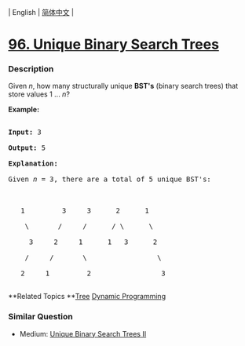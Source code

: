 | English | [简体中文](README.md) |

# [96. Unique Binary Search Trees](https://leetcode-cn.com/problems/unique-binary-search-trees)
 ### Description
<p>Given <em>n</em>, how many structurally unique <strong>BST&#39;s</strong> (binary search trees) that store values 1 ...&nbsp;<em>n</em>?</p>

<p><strong>Example:</strong></p>

<pre>
<strong>Input:</strong> 3
<strong>Output:</strong> 5
<strong>Explanation:
</strong>Given <em>n</em> = 3, there are a total of 5 unique BST&#39;s:

   1         3     3      2      1
    \       /     /      / \      \
     3     2     1      1   3      2
    /     /       \                 \
   2     1         2                 3
</pre>

**Related Topics	**[Tree](https://leetcode-cn.com/tag/tree) [Dynamic Programming](https://leetcode-cn.com/tag/dynamic-programming) 

### Similar Question
 - Medium:	[Unique Binary Search Trees II](https://leetcode-cn.com/problems/unique-binary-search-trees-ii) 

